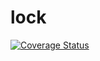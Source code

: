 # lock
[![Coverage Status](https://coveralls.io/repos/github/brotherlogic/lock/badge.svg)](https://coveralls.io/github/brotherlogic/lock)

